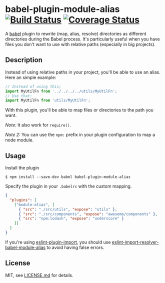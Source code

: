 # babel-plugin-module-alias [![Build Status][ci-image]][ci-url] [![Coverage Status][coverage-image]][coverage-url]

A [babel](http://babeljs.io) plugin to rewrite (map, alias, resolve) directories as different directories during the Babel process. It's particularly useful when you have files you don't want to use with relative paths (especially in big projects).

## Description

Instead of using relative paths in your project, you'll be able to use an alias. Here an simple example:
```js
// Instead of using this;
import MyUtilFn from '../../../../utils/MyUtilFn';
// Use that:
import MyUtilFn from 'utils/MyUtilFn';
```
With this plugin, you'll be able to map files or directories to the path you want.

_Note:_ It also work for `require()`.

_Note 2:_ You can use the `npm:` prefix in your plugin configuration to map a node module.


## Usage

Install the plugin

```
$ npm install --save-dev babel babel-plugin-module-alias
```

Specify the plugin in your `.babelrc` with the custom mapping.
```json
{
  "plugins": [
    ["module-alias", [
      { "src": "./src/utils", "expose": "utils" },
      { "src": "./src/components", "expose": "awesome/components" },
      { "src": "npm:lodash", "expose": "underscore" }
    ]]
  ]
}
```

If you're using [eslint-plugin-import][eslint-plugin-import], you should use [eslint-import-resolver-babel-module-alias][resolver-module-alias] to avoid having false errors.

## License

MIT, see [LICENSE.md](/LICENSE.md) for details.


[ci-image]: https://circleci.com/gh/tleunen/babel-plugin-module-alias.svg?style=shield
[ci-url]: https://circleci.com/gh/tleunen/babel-plugin-module-alias
[coverage-image]: https://codecov.io/gh/tleunen/babel-plugin-module-alias/branch/master/graph/badge.svg
[coverage-url]: https://codecov.io/gh/tleunen/babel-plugin-module-alias
[resolver-module-alias]: https://github.com/tleunen/eslint-import-resolver-babel-module-alias
[eslint-plugin-import]: https://github.com/benmosher/eslint-plugin-import

